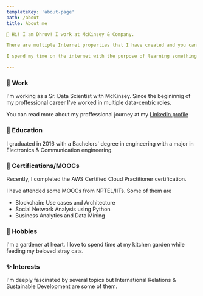 ```yaml
---
templateKey: 'about-page'
path: /about
title: About me

👋 Hi! I am Dhruv! I work at McKinsey & Company.

There are multiple Internet properties that I have created and you can find something interesting if you give a minute to read. 

I spend my time on the internet with the purpose of learning something new.

---
```

### 💼 Work
I'm working as a Sr. Data Scientist with McKinsey. Since the begininnig of my proffessional career I've worked in multiple data-centric roles.

You can read more about my proffessional journey at my [Linkedin profile](https://www.linkedin.com/in/dhruv-agg94/)

### 🏫 Education
I graduated in 2016 with a Bachelors' degree in engineering with a major in Electronics & Communication engineering.

### 📜 Certifications/MOOCs
Recently, I completed the AWS Certified Cloud Practitioner certification.

I have attended some MOOCs from NPTEL/IITs. Some of them are 
- Blockchain: Use cases and Architecture
- Social Network Analysis using Python
- Business Analytics and Data Mining 


### 🌱 Hobbies
I'm a gardener at heart. I love to spend time at my kitchen garden while feeding my beloved stray cats. 

### ✨ Interests
I'm deeply fascinated by several topics but International Relations & Sustainable Development are some of them. 
